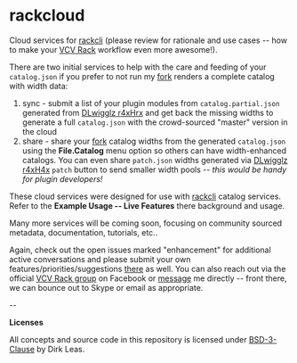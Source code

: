 # rackcloud
Cloud services for [rackcli](https://github.com/dirkleas/rackcli) (please review
for rationale and use cases -- how to make your
[VCV Rack](https://github.com/VCVRack/Rack) workflow even more awesome!).

There are two initial services to help with the care and feeding of your
`catalog.json` if you prefer to not run my [fork](https://github.com/dirkleas/Rack)
renders a complete catalog with width data:

1. sync - submit a list of your plugin modules from `catalog.partial.json` generated
from [DLwigglz r4xHrx](https://github.com/dirkleas/DLwigglz) and get back the
missing widths to generate a full `catalog.json` with the crowd-sourced "master"
version in the cloud
1. share - share your [fork](https://github.com/dirkleas/Rack) catalog widths
from the generated `catalog.json` using the **File.Catalog** menu option so others can have width-enhanced catalogs. You
can even share `patch.json` widths generated via
[DLwigglz r4xH4x](https://github.com/dirkleas/DLwigglz) `patch` button to send smaller width
pools -- *this would be handy for plugin developers!*

These cloud services were designed for use with [rackcli](https://github.com/dirkleas/rackcli) catalog services. Refer to the
**Example Usage -- Live Features** there background and usage.

Many more services will be coming soon, focusing on community sourced metadata,
documentation, tutorials, etc..

Again, check out the open issues marked "enhancement" for additional active conversations and please submit your own features/priorities/suggestions [there](https://github.com/dirkleas/rackcli/issues) as well. You can also reach out via the official [VCV Rack group](https://www.facebook.com/groups/vcvrack/) on Facebook or [message](https://www.facebook.com/dirkleas) me directly -- front there, we can bounce out to Skype or email as appropriate.

--

**Licenses**

All concepts and source code in this repository is licensed under [BSD-3-Clause](LICENSE) by Dirk Leas.
